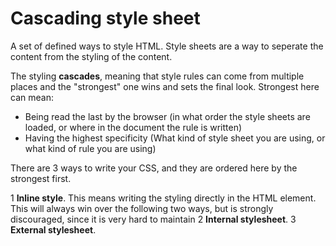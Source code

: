 Cascading style sheet
=====================

A set of defined ways to style HTML. Style sheets are a way to seperate the content from the styling of the content. 

The styling **cascades**, meaning that style rules can come from multiple places and the "strongest" one wins and sets the final look. Strongest here can mean:

* Being read the last by the browser (in what order the style sheets are loaded, or where in the document the rule is written)
* Having the highest specificity (What kind of style sheet you are using, or what kind of rule you are using)

There are 3 ways to write your CSS, and they are ordered here by the strongest first.

1 **Inline style**. This means writing the styling directly in the HTML element. This will always win over the following two ways, but is strongly discouraged, since it is very hard to maintain
2 **Internal stylesheet**.
3 **External stylesheet**.